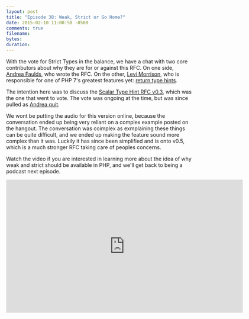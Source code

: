 ```yaml
---
layout: post
title: "Episode 38: Weak, Strict or Go Home?"
date: 2015-02-10 11:00:58 -0500
comments: true
filename: 
bytes: 
duration:
---
```


With the vote for Strict Types in the balance, we have a chat with two core contributors about why they are for or against this RFC. On one side, [Andrea Faulds], who wrote the RFC. On the other, [Levi Morrison], who is responsible for one of PHP 7's greatest features yet: [return type hints](https://wiki.php.net/rfc/return_types).

[Andrea Faulds]: https://twitter.com/AndreaFaulds
[Levi Morrison]: https://twitter.com/morrisonlevi

The intention here was to discuss the [Scalar Type Hint RFC v0.3](https://wiki.php.net/rfc/scalar_type_hints?rev=1423876660), which was the one that went to vote. The vote was ongoing at the time, but was since pulled as [Andrea quit](http://blog.ajf.me/2015-02-15-i-quit).

We wont be putting the audio for this version online, because the conversation ended up being very reliant on a complex example posted on the hangout. The conversation was coimplex as exmplaining these things can be quite difficult, and we ended up making the feature sound more complex than it was. Luckily it has since been simplified and is onto v0.5, which is a much stronger RFC taking care of peoples concerns.

Watch the video if you are interested in learning more about the idea of why weak and strict should be available in PHP, and we'll get back to being a podcast next episode.

<iframe width="640" height="360" src="https://www.youtube.com/embed/GTwbT7i9-Z4" frameborder="0" allowfullscreen></iframe>
